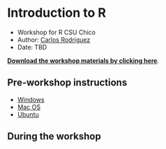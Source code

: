 # Introduction to R
- Workshop for R CSU Chico
- Author: [Carlos Rodriguez](https://keen-wilson-61a022.netlify.app/)
- Date: TBD


[**Download the workshop materials by clicking here**](https://github.com/carlosivanr/r_talk/).

## Pre-workshop instructions




- [Windows](setup-instructions/windows_install_python.md)
- [Mac OS](setup-instructions/macos_install_python.md)
- [Ubuntu](setup-instructions/ubuntu_install_python.md)

## During the workshop

